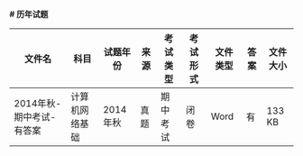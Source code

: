 **# 历年试题**

文件名|科目|试题年份|来源|考试类型|考试形式|文件类型|答案|文件大小
---|---|---|---|---|---|---|---|---
2014年秋-期中考试-有答案|计算机网络基础|2014年秋|真题|期中考试|闭卷|Word|有|133 KB
